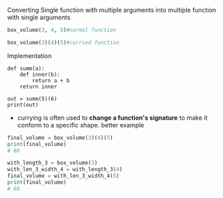 Converting Single function with multiple arguments  into multiple function with single arguments

```python
box_volume(3, 4, 5)#normal function

box_volume(3)(4)(5)#curried function
```
Implementation
```run-python
def summ(a):
    def inner(b):
        return a + b
    return inner

out = summ(5)(6)
print(out)
```

- currying is often used to **change a function's signature** to make it conform to a specific shape.
better example
```python
final_volume = box_volume(3)(4)(5)
print(final_volume)
# 60

with_length_3 = box_volume(3)
with_len_3_width_4 = with_length_3(4)
final_volume = with_len_3_width_4(5)
print(final_volume)
# 60

```